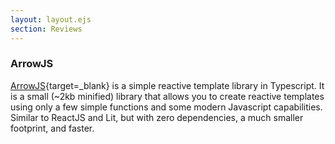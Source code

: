 ```yaml
---
layout: layout.ejs
section: Reviews
---
```

### ArrowJS

[ArrowJS](https://www.arrow-js.com/){target=_blank} is a simple reactive template library in Typescript. It is a small (~2kb minified) library that allows you to create reactive templates using only a few simple functions and some modern Javascript capabilities. Similar to ReactJS and Lit, but with zero dependencies, a much smaller footprint, and faster.
